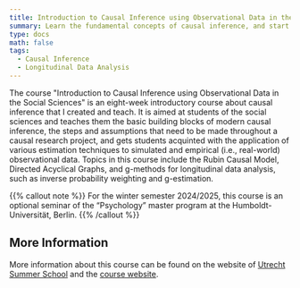 ```yaml
---
title: Introduction to Causal Inference using Observational Data in the Social Sciences
summary: Learn the fundamental concepts of causal inference, and start applying causal inference techniques. 
type: docs
math: false
tags:
  - Causal Inference
  - Longitudinal Data Analysis
---
```


The course "Introduction to Causal Inference using Observational Data in the Social Sciences" is an eight-week introductory course about causal inference that I created and teach. It is aimed at students of the social sciences and teaches them the basic building blocks of modern causal inference, the steps and assumptions that need to be made throughout a causal research project, and gets students acquinted with the application of various estimation techniques to simulated and empirical (i.e., real-world) observational data. Topics in this course include the Rubin Causal Model, Directed Acyclical Graphs, and g-methods for longitudinal data analysis, such as inverse probability weighting and g-estimation. 

{{% callout note %}}
For the winter semester 2024/2025, this course is an optional seminar of the “Psychology” master program at the Humboldt-Universität, Berlin. 
{{% /callout %}}

## More Information
More information about this course can be found on the website of [Utrecht Summer School](https://utrechtsummerschool.nl/courses/data-science/introduction-to-structural-equation-modeling-using-mplus) and the [course website](https://utrechtuniversity.github.io/S20/).  
